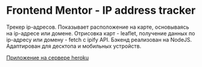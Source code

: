 # Frontend Mentor - IP address tracker

Трекер ip-адресов. Показывает расположение на карте, основываясь на ip-адресе или домене.
Отрисовка карт - leaflet, получение данных по ip-адресу или домену - fetch с ipify API. Бэкенд реализован на NodeJS. 
Адаптирован для десктопа и мобильных устройств.


[Приложение на сервере heroku](https://stormy-brook-74337.herokuapp.com)
